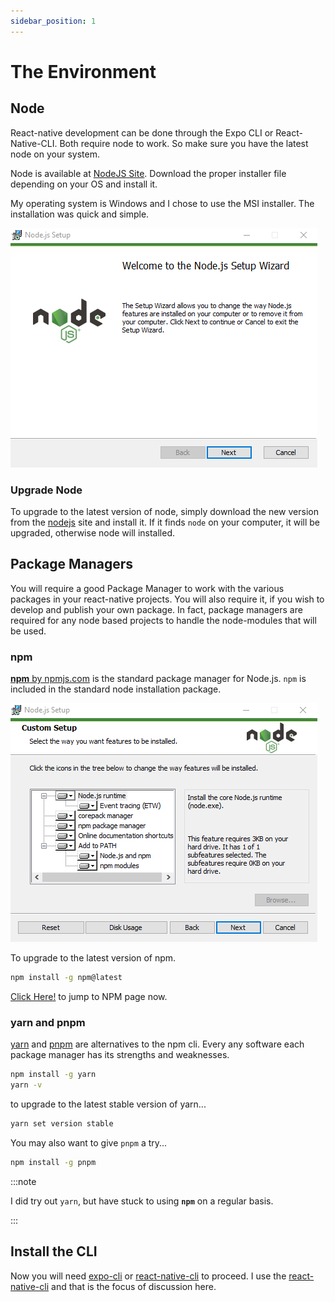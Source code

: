 ```yaml
---
sidebar_position: 1
---
```


# The Environment

## Node

React-native development can be done through the Expo CLI or React-Native-CLI. Both require node to work. So make sure you have the latest node on your system.

Node is available at [NodeJS Site](https://nodejs.org). Download the proper installer file depending on your OS and install it.

My operating system is Windows and I chose to use the MSI installer. The installation was quick and simple.

![NodeInstaller](./img/NodeInstall.png)

### Upgrade Node

To upgrade to the latest version of node, simply download the new version from the [nodejs](https://nodejs.org) site and install it. If it finds `node` on your computer, it will be upgraded, otherwise node will installed.

## Package Managers

You will require a good Package Manager to work with the various packages in your react-native projects. You will also require it, if you wish to develop and publish your own package. In fact, package managers are required for any node based projects to handle the node-modules that will be used.

### npm

[**npm** by npmjs.com](https://www.npmjs.com/) is the standard package manager for Node.js. ```npm``` is included in the standard node installation package.

![NodeInstaller](./img/NodeInst2.png)

To upgrade to the latest version of npm.

```bash
npm install -g npm@latest
```

[Click Here!](../npm/the-npm) to jump to NPM page now.

### yarn and pnpm

[yarn](https://yarnpkg.com) and [pnpm](https://pnpm.io) are alternatives to the npm cli. Every any software each package manager has its strengths and weaknesses.

```bash
npm install -g yarn
yarn -v
```

to upgrade to the latest stable version of yarn...

```bash
yarn set version stable
```

You may also want to give `pnpm` a try...

```bash
npm install -g pnpm
```

:::note 

I did try out `yarn`, but have stuck to using  **`npm`** on a regular basis.

:::

## Install the CLI

Now you will need [expo-cli](expo-cli.md) or [react-native-cli](rn-cli.md) to proceed. I use the [react-native-cli](rn-cli.md) and that is the focus of discussion here.

